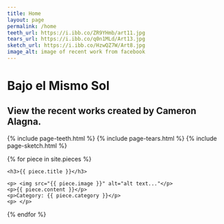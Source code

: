```yaml
---
title: Home
layout: page
permalink: /home
teeth_url: https://i.ibb.co/ZR9YHmb/art11.jpg
tears_url: https://i.ibb.co/q0n1MLd/Art13.jpg
sketch_url: https://i.ibb.co/HzwQZ7W/Art8.jpg
image_alt: image of recent work from facebook 
---
```

# Bajo el Mismo Sol 
## View the recent works created by **Cameron Alagna**. 

{% include page-teeth.html %}
{% include page-tears.html %}
{% include page-sketch.html %}

{% for piece in site.pieces %}
<!-- Do Something -->
   
    <h3>{{ piece.title }}</h3>

    <p> <img src="{{ piece.image }}" alt="alt text..."</p>
    <p>{{ piece.content }}</p>
    <p>Category: {{ piece.category }}</p>
    <p> </p>

{% endfor %}

<!-- ![image of recent work from facebook]({{ page.teeth_url }}) -->